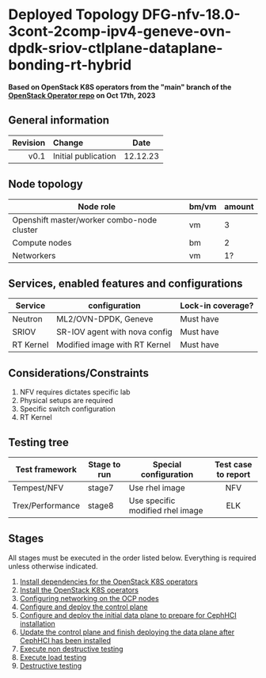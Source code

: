 # Deployed Topology DFG-nfv-18.0-3cont-2comp-ipv4-geneve-ovn-dpdk-sriov-ctlplane-dataplane-bonding-rt-hybrid

**Based on OpenStack K8S operators from the "main" branch of the [OpenStack Operator repo](https://github.com/openstack-k8s-operators/openstack-operator/tree/78b3c876eaf9168f9d95b201997ebdc2da42fa02) on Oct 17th, 2023**

## General information

| Revision | Change                | Date             |
|--------: | :-------------------- | :--------------: |
| v0.1     | Initial publication   | 12.12.23      |

## Node topology
| Node role                                     | bm/vm | amount |
| --------------------------------------------- | ----- | ------ |
| Openshift master/worker combo-node cluster    | vm    | 3      |
| Compute nodes                                 | bm    | 2      |
| Networkers                                    | vm    | 1?     |


## Services, enabled features and configurations
| Service                                     | configuration                                                 | Lock-in coverage?  |
| ------------------------------------------- | -------------------------------                               | ------------------ |
| Neutron                                     | ML2/OVN-DPDK, Geneve                                          | Must have          |
| SRIOV                                       | SR-IOV agent with nova config                                 | Must have          |
| RT Kernel                                   | Modified image with RT Kernel                                 | Must have          |

## Considerations/Constraints

1. NFV requires dictates specific lab
2. Physical setups are required
3. Specific switch configuration
4. RT Kernel

## Testing tree

| Test framework   | Stage to run | Special configuration                 | Test case to report |
| ---------------- | ------------ | ---------------------                 | :-----------------: |
| Tempest/NFV      | stage7       | Use rhel image                        | NFV                 |
| Trex/Performance | stage8       | Use specific modified rhel image      | ELK                 |


## Stages

All stages must be executed in the order listed below.  Everything is required unless otherwise indicated.

1. [Install dependencies for the OpenStack K8S operators](stage1)
2. [Install the OpenStack K8S operators](stage2)
3. [Configuring networking on the OCP nodes](stage3)
4. [Configure and deploy the control plane](stage4)
5. [Configure and deploy the initial data plane to prepare for CephHCI installation](stage5)
6. [Update the control plane and finish deploying the data plane after CephHCI has been installed](stage6)
7. [Execute non destructive testing](stage7)
8. [Execute load testing](stage8)
9. [Destructive testing](stage9)
